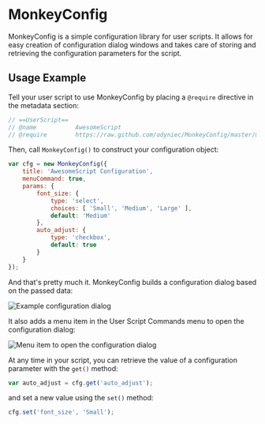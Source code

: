 MonkeyConfig
============

MonkeyConfig is a simple configuration library for user scripts. It allows for
easy creation of configuration dialog windows and takes care of storing and
retrieving the configuration parameters for the script.

Usage Example
-------------

Tell your user script to use MonkeyConfig by placing a `@require` directive in
the metadata section:

```javascript
// ==UserScript==
// @name           AwesomeScript
// @require        https://raw.github.com/odyniec/MonkeyConfig/master/monkeyconfig.js
```

Then, call `MonkeyConfig()` to construct your configuration object:

```javascript
var cfg = new MonkeyConfig({
    title: 'AwesomeScript Configuration',
    menuCommand: true,
    params: {
        font_size: {
            type: 'select',
            choices: [ 'Small', 'Medium', 'Large' ],
            default: 'Medium'
        },
        auto_adjust: {
            type: 'checkbox',
            default: true
        }
    }
});
```

And that's pretty much it. MonkeyConfig builds a configuration dialog based on
the passed data:

<!--
![Example configuration dialog](http://wwwtest.odyniec.net/projects/monkeyconfig/dialog.png)
-->
![Example configuration dialog](http://img691.imageshack.us/img691/6382/dialogs.png)

It also adds a menu item in the User Script Commands menu to open the
configuration dialog:

<!--
![Menu item to open the configuration dialog](http://wwwtest.odyniec.net/projects/monkeyconfig/menu_item.png)
-->
![Menu item to open the configuration dialog](http://img651.imageshack.us/img651/325/menuitemopc.png)

At any time in your script, you can retrieve the value of a configuration
parameter with the `get()` method:

```javascript
var auto_adjust = cfg.get('auto_adjust');
```

and set a new value using the `set()` method:

```javascript
cfg.set('font_size', 'Small');
```
